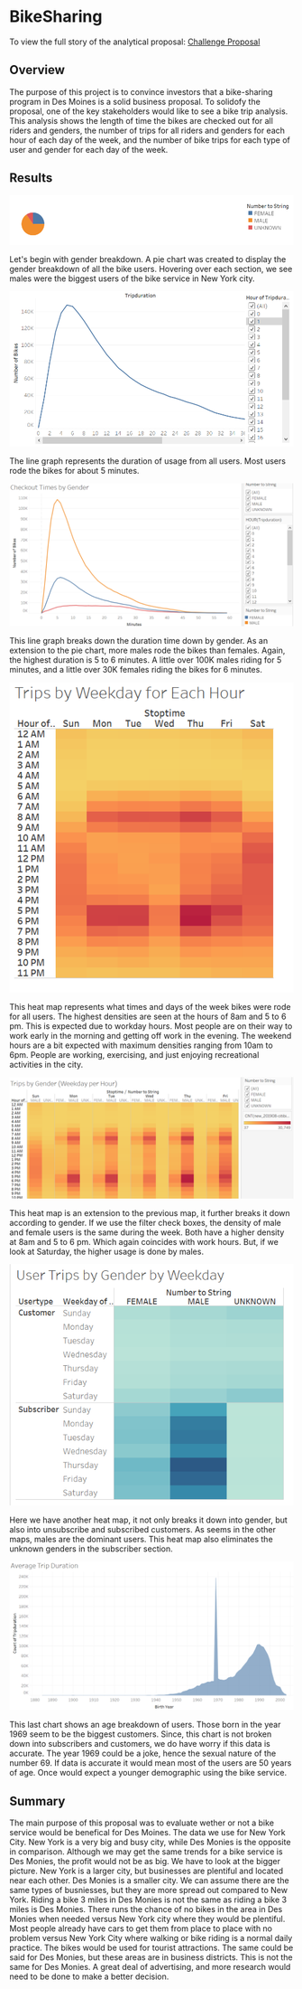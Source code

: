 # BikeSharing

To view the full story of the analytical proposal: [Challenge Proposal](https://public.tableau.com/app/profile/sierra.knighten/viz/BikeSharing_Challenge/BikeSharingResults)


## Overview 
The purpose of this project is to convince investors that a bike-sharing program in Des Moines is a solid business proposal.  To solidofy the proposal, one of the key stakeholders would like to see a bike trip analysis.  This analysis shows the length of time the bikes are checked out for all riders and genders, the number of trips for all riders and genders for each hour of each day of the week, and the number of bike trips for each type of user and gender for each day of the week. 

## Results

![image](https://github.com/snkty8/BikeSharing/blob/main/images/gender_breakdown.png)

Let's begin with gender breakdown. A pie chart was created to display the gender breakdown of all the bike users.  Hovering over each section, we see males were the biggest users of the bike service in New York city.

![image](https://github.com/snkty8/BikeSharing/blob/main/images/Checkout_times_per_user.png)

The line graph represents the duration of usage from all users.  Most users rode the bikes for about 5 minutes. 

![image](https://github.com/snkty8/BikeSharing/blob/main/images/Checkout_times_per_gender.png)

This line graph breaks down the duration time down by gender. As an extension to the pie chart, more males rode the bikes than females. Again, the highest duration is 5 to 6 minutes. A little over 100K males riding for 5 minutes, and a little over 30K females riding the bikes for 6 minutes.

![image](https://github.com/snkty8/BikeSharing/blob/main/images/Trips_per_weekday_per_hour.png)

This heat map represents what times and days of the week bikes were rode for all users. The highest densities are seen at the hours of 8am and 5 to 6 pm. This is expected due to workday hours. Most people are on their way to work early in the morning and getting off work in the evening. The weekend hours are a bit expected with maximum densities ranging from 10am to 6pm. People are working, exercising, and just enjoying recreational activities in the city.

![image](https://github.com/snkty8/BikeSharing/blob/main/images/Trips_per_weekday_per_hour_gender.png)

This heat map is an extension to the previous map, it further breaks it down according to gender. If we use the filter check boxes, the density of male and female users is the same during the week. Both have a higher density at 8am and 5 to 6 pm. Which again coincides with work hours. But, if we look at Saturday, the higher usage is done by males.

![image](https://github.com/snkty8/BikeSharing/blob/main/images/user_trips_by_gender_by_weekday.png)

Here we have another heat map, it not only breaks it down into gender, but also into unsubscribe and subscribed customers. As seems in the other maps, males are the dominant users. This heat map also eliminates the unknown genders in the subscriber section. 

![image](https://github.com/snkty8/BikeSharing/blob/main/images/average_trip_duration.png)

This last chart shows an age breakdown of users. Those born in the year 1969 seem to be the biggest customers. Since, this chart is not broken down into subscribers and customers, we do have worry if this data is accurate. The year 1969 could be a joke, hence the sexual nature of the number 69.  If data is accurate it would mean most of the users are 50 years of age.  Once would expect a younger demographic using the bike service.


## Summary 

The main purpose of this proposal was to evaluate wether or not a bike service would be benefical for Des Moines. The data we use for New York City. New York is a very big and busy city, while Des Monies is the opposite in comparison. Although we may get the same trends for a bike service is Des Monies, the profit would not be as big. We have to look at the bigger picture. New York is a larger city, but businesses are plentiful and located near each other. Des Monies is a smaller city. We can assume there are the same types of busniesses, but they are more spread out compared to New York. Riding a bike 3 miles in Des Monies is not the same as riding a bike 3 miles is Des Monies.  There runs the chance of no bikes in the area in Des Monies when needed versus New York city where they would be plentiful. Most people already have cars to get them from place to place with no problem versus New York City where walking or bike riding is a normal daily practice. The bikes would be used for tourist attractions. The same could be said for Des Monies, but these areas are in business districts. This is not the same for Des Monies. A great deal of advertising, and more research would need to be done to make a better decision.
